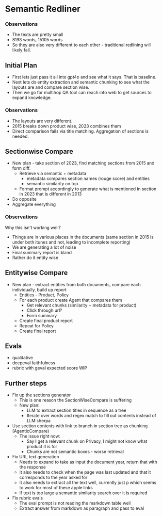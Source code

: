 # Semantic Redliner

### Observations
- The texts are pretty small
- 8193 words, 15105 words
- So they are also very different to each other - traditional redlining will likely fail.

## Initial Plan
- First lets just pass it all into gpt4o and see what it says. That is baseline.
- Next lets do entity extraction and semantic chunking to see what the layouts are and compare section wise.
- Then we go for multihop QA tool can reach into web to get sources to expand knowledge.

### Observations
- The layouts are very different.
- 2015 breaks down product wise, 2023 combines them
- Direct comparison fails via title matching. Aggregation of sections is needed.

## Sectionwise Compare
- New plan - take section of 2023, find matching sections from 2015 and form diff.
  - Retrieve via semantic + metadata
    - metadata compares section names (rouge score) and entities
    - semantic similarity on top
  - Format prompt accordingly to generate what is mentioned in section in 2023 that is different in 2013
- Do opposite
- Aggregate everything

### Observations
Why this isn't working well?
- Things are in various places in the documents (same section in 2015 is under both itunes and not, leading to incomplete reporting)
- We are generating a lot of noise
- Final summary report is bland
- Rather do it entity wise

## Entitywise Compare
- New plan - extract entities from both documents, compare each individually, build up report
  - Entities - Product, Policy
  - For each product create Agent that compares them
    - Get relevant chunks (similarity + metadata for product)
    - Click through url?
    - Form summary
  - Create final product report
  - Repeat for Policy
  - Create final report

## Evals
- qualitative
- deepeval faithfulness
- rubric with geval expected score WIP


## Further steps
- Fix up the sections generator
  - This is one reason the SectionWiseCompare is suffering
  - New plan:
    - LLM to extract section titles in sequence as a tree
    - Iterate over words and regex match to fill out contents instead of LLM sherpa
- Use section contents with link to branch in section tree as chunking (AgenticCompare)
  - The issue right now:
    - Say I get a relevant chunk on Privacy, I might not know what product it is for
    - Chunks are not semantic boxes - worse retrieval
- Fix URL text generation
  - Needs to expand to take as input the document year, return that with the response
  - It also needs to check when the page was last updated and that it corresponds to the year asked for
  - It also needs to extract all the text well, currently just p which seems to work for most of these apple links
  - If text is too large a semantic similarity search over it is required
- Fix rubric evals
  - The eval prompt is not reading the markdown table well
  - Extract answer from markdown as paragraph and pass to eval
